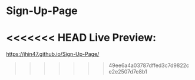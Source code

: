 # Sign-Up-Page

<<<<<<< HEAD
Live Preview:
=======
https://jhin47.github.io/Sign-Up-Page/

> > > > > > > 49ee6a4a03787dffed3c7d9822ce2e2507d7e8b1
